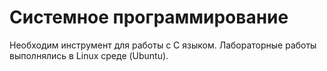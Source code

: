 # Системное программирование
Необходим инструмент для работы с C языком. Лабораторные работы выполнялись в Linux среде (Ubuntu).
